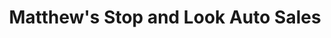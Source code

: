 ---
title: "Matthew's Stop and Look Auto Sales"
url: /detroit/matthews-stop-and-look-auto-sales/
shop: Autohaus
---